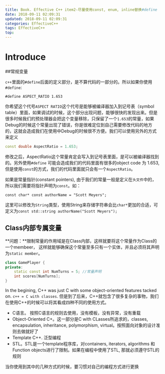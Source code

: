 ```yaml
---
title: Book. Effective C++ item2-尽量使用const, enum, inline替换#define
date: 2018-09-11 02:09:31
updated: 2018-09-11 02:09:31
categories: EffectiveC++
tags: EffectiveC++
top:
---
```

# Introduce

##常规变量

`c++`里面的`#define`后面的定义部分，是不算代码的一部分的。所以如果你使用`#define`:

`#define ASPECT_RATIO 1.653`

你希望这个代号`ASPECT RATIO`这个代号是能够被编译器加入到记号表（symbol table）里面，如果调试的时候，这个部分出现问题，能够很快的发现出来。但是很多时候我们的预处理器会把这个变量移除，只保留了一个`1.653`的常量，如果Debug的时候这个常量出现了错误，你是很难定位到自己需要修改代码的地方的，这就会造成我们在使用中Debug的时候很不方便。我们可以使用另外的方式来定义

```cpp
const double AspectRatio = 1.653;
```

修改之后，AspectRatio这个常量肯定会写入到记号表里面，是可以被编译器找到的。另外使用`#define` 可能会造成我们的代码里面有很多的object code 为 1.653, 但是使用`const`的方式，我们的代码里面就只会有一个`AspectRatio`。

如果是常量指针(constant pointers), 由于我们的常量一般是定义在`头文件`中的，所以我们需要将指针声明为`const`。如：

`const char* const authorName = "Scott Meyers";`

这里可以修改为`String`类型，使用String来存储字符串会比`char*`更加的合适，可定义为`const std::string authorName("Scott Meyers");`

## Class内部专属变量

**问题：**限制常量的作用域是在Class内部，这样就要将这个常量作为Class的一个membeer， 这样就能够确保这个常量至多只有一个实体，并且必须将其声明为`static member`。

```cpp
class GamePlayer {
private:
    static const int NumTurns = 5; //常量声明
    int scores[NumTurns];
}
```



In the begining, C++ was just C with some object-oriented features tacked on. `c++ = C with classes`. 但是到了后来，C++就包含了很多复杂的事物，我们在使用C++的时候可以将其看成四种不同的使用方式。

<!--more-->

- C语言。 按照C语言的规则去使用，没有模板，没有异常，没有重载
- Object-Oriented C+。这一部分是C with CLasses所追求的，classes, encapsulation, inheritance, polymorphism, virtual。按照面向对象的设计准则去做就好了
- Template C++. 泛型编程
- STL。STL是一个template程序库，对containers, iterators, algorithms 和 Function objects进行了限制。如果在编程中使用了STL, 那就必须遵守STL的规则

当你使用到其中的几种方式的时候，要习惯对自己的编程方式进行更换
